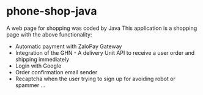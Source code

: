 # phone-shop-java
A web page for shopping was coded by Java 
This application is a shopping page with the above functionality:
- Automatic payment with ZaloPay Gateway
- Integration of the GHN - A delivery Unit API to receive a user order and shipping immediately
- Login with Google
- Order confirmation email sender
- Recaptcha when the user trying to sign up for avoiding robot or spammer
...
